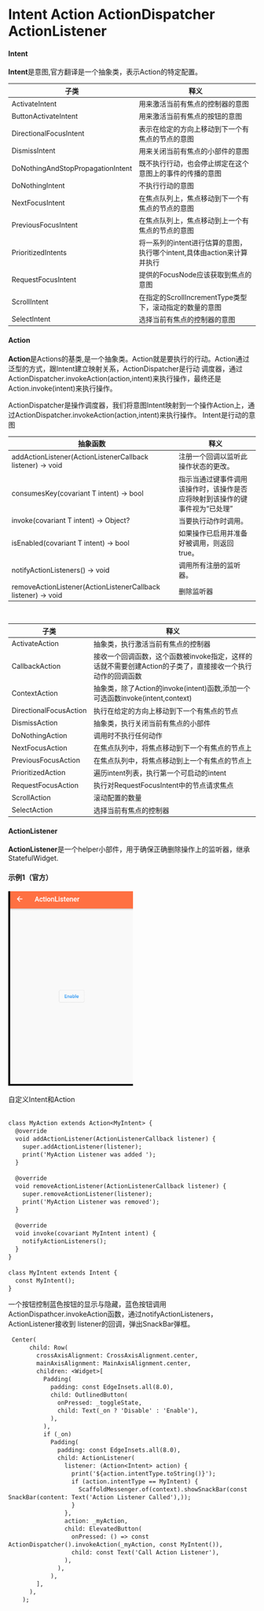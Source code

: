 # Intent Action ActionDispatcher ActionListener
#### **Intent**
**Intent**是意图,官方翻译是一个抽象类，表示Action的特定配置。

| 子类  |释义|
|---| ---|
|  ActivateIntent |用来激活当前有焦点的控制器的意图|
|  ButtonActivateIntent |用来激活当前有焦点的按钮的意图|
|  DirectionalFocusIntent |表示在给定的方向上移动到下一个有焦点的节点的意图|
|  DismissIntent |用来关闭当前有焦点的小部件的意图|
|  DoNothingAndStopPropagationIntent |既不执行行动，也会停止绑定在这个意图上的事件的传播的意图|
|  DoNothingIntent |不执行行动的意图|
|  NextFocusIntent |在焦点队列上，焦点移动到下一个有焦点的节点的意图|
|  PreviousFocusIntent |在焦点队列上，焦点移动到上一个有焦点的节点的意图|
|  PrioritizedIntents |将一系列的intent进行估算的意图，执行哪个intent,具体由action来计算并执行|
|  RequestFocusIntent |提供的FocusNode应该获取到焦点的意图|
|  ScrollIntent |在指定的ScrollIncrementType类型下，滚动指定的数量的意图|
|  SelectIntent |选择当前有焦点的控制器的意图|


#### **Action**
**Action**是Actions的基类,是一个抽象类。Action就是要执行的行动。Action通过泛型的方式，跟Intent建立映射关系，ActionDispatcher是行动
调度器，通过ActionDispatcher.invokeAction(action,intent)来执行操作，最终还是Action.invoke(intent)来执行操作。

ActionDispatcher是操作调度器，我们将意图Intent映射到一个操作Action上，通过ActionDispatcher.invokeAction(action,intent)来执行操作。
Intent是行动的意图

| 抽象函数 |释义|
|---| --- |
|addActionListener(ActionListenerCallback listener) → void|注册一个回调以监听此操作状态的更改。|
|consumesKey(covariant T intent) → bool|指示当通过键事件调用该操作时，该操作是否应将映射到该操作的键事件视为“已处理”|
|invoke(covariant T intent) → Object?|当要执行动作时调用。|
|isEnabled(covariant T intent) → bool|如果操作已启用并准备好被调用，则返回true。|
|notifyActionListeners() → void|调用所有注册的监听器。|
|removeActionListener(ActionListenerCallback listener) → void|删除监听器|

<br>

|子类|释义|
|---| ---|
|  ActivateAction |抽象类，执行激活当前有焦点的控制器|
|  CallbackAction |接收一个回调函数，这个函数被invoke指定，这样的话就不需要创建Action的子类了，直接接收一个执行动作的回调函数|
|  ContextAction |抽象类，除了Action的invoke(intent)函数,添加一个可选函数invoke(intent,context)|
|  DirectionalFocusAction |执行在给定的方向上移动到下一个有焦点的节点|
|  DismissAction |抽象类，执行关闭当前有焦点的小部件|
|  DoNothingAction |调用时不执行任何动作|
|  NextFocusAction |在焦点队列中，将焦点移动到下一个有焦点的节点上|
|  PreviousFocusAction |在焦点队列中，将焦点移动到上一个有焦点的节点上|
|  PrioritizedAction |遍历intent列表，执行第一个可启动的intent|
|  RequestFocusAction |执行对RequestFocusIntent中的节点请求焦点|
|  ScrollAction |滚动配置的数量|
|  SelectAction |选择当前有焦点的控制器|

#### **ActionListener**

**ActionListener**是一个helper小部件，用于确保正确删除操作上的监听器，继承StatefulWidget.

#### 示例1（官方）

![img7](https://github.com/DingMouRen/flutter_widget_wiki/raw/master/lib/widget/action/res/action_listener_1.gif)

自定义Intent和Action
```

class MyAction extends Action<MyIntent> {
  @override
  void addActionListener(ActionListenerCallback listener) {
    super.addActionListener(listener);
    print('MyAction Listener was added ');
  }

  @override
  void removeActionListener(ActionListenerCallback listener) {
    super.removeActionListener(listener);
    print('MyAction Listener was removed');
  }

  @override
  void invoke(covariant MyIntent intent) {
    notifyActionListeners();
  }
}

class MyIntent extends Intent {
  const MyIntent();
}
```

一个按钮控制蓝色按钮的显示与隐藏，蓝色按钮调用ActionDispathcer.invokeAction函数，通过notifyActionListeners，ActionListener接收到
listener的回调，弹出SnackBar弹框。
```
 Center(
      child: Row(
        crossAxisAlignment: CrossAxisAlignment.center,
        mainAxisAlignment: MainAxisAlignment.center,
        children: <Widget>[
          Padding(
            padding: const EdgeInsets.all(8.0),
            child: OutlinedButton(
              onPressed: _toggleState,
              child: Text(_on ? 'Disable' : 'Enable'),
            ),
          ),
          if (_on)
            Padding(
              padding: const EdgeInsets.all(8.0),
              child: ActionListener(
                listener: (Action<Intent> action) {
                  print('${action.intentType.toString()}');
                  if (action.intentType == MyIntent) {
                    ScaffoldMessenger.of(context).showSnackBar(const SnackBar(content: Text('Action Listener Called'),));
                  }
                },
                action: _myAction,
                child: ElevatedButton(
                  onPressed: () => const ActionDispatcher().invokeAction(_myAction, const MyIntent()),
                  child: const Text('Call Action Listener'),
                ),
              ),
            ),
        ],
      ),
    );
```
